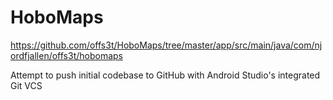 # HoboMaps

https://github.com/offs3t/HoboMaps/tree/master/app/src/main/java/com/njordfjallen/offs3t/hobomaps

Attempt to push initial codebase to GitHub with Android Studio's integrated Git VCS
